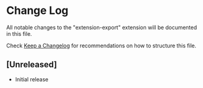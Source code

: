 # Change Log

All notable changes to the "extension-export" extension will be documented in this file.

Check [Keep a Changelog](http://keepachangelog.com/) for recommendations on how to structure this file.

## [Unreleased]

- Initial release